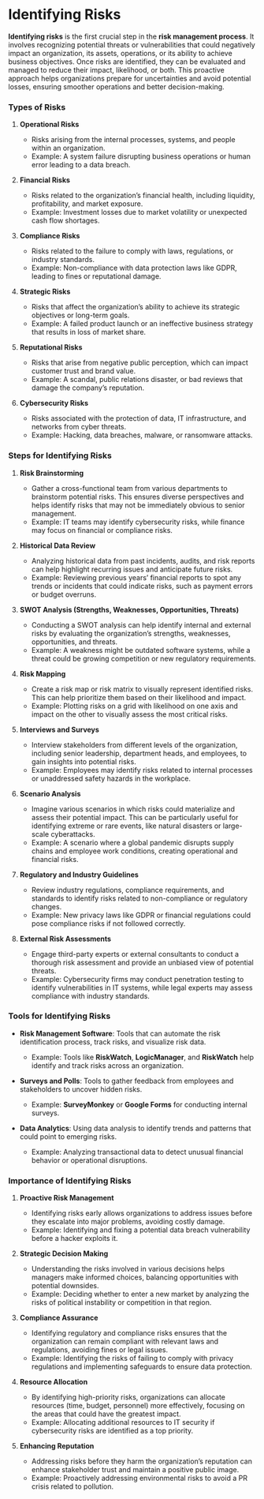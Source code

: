 # Identifying Risks

**Identifying risks** is the first crucial step in the **risk management process**. It involves recognizing potential threats or vulnerabilities that could negatively impact an organization, its assets, operations, or its ability to achieve business objectives. Once risks are identified, they can be evaluated and managed to reduce their impact, likelihood, or both. This proactive approach helps organizations prepare for uncertainties and avoid potential losses, ensuring smoother operations and better decision-making.

### Types of Risks

1. **Operational Risks**
   - Risks arising from the internal processes, systems, and people within an organization.
   - Example: A system failure disrupting business operations or human error leading to a data breach.

2. **Financial Risks**
   - Risks related to the organization’s financial health, including liquidity, profitability, and market exposure.
   - Example: Investment losses due to market volatility or unexpected cash flow shortages.

3. **Compliance Risks**
   - Risks related to the failure to comply with laws, regulations, or industry standards.
   - Example: Non-compliance with data protection laws like GDPR, leading to fines or reputational damage.

4. **Strategic Risks**
   - Risks that affect the organization’s ability to achieve its strategic objectives or long-term goals.
   - Example: A failed product launch or an ineffective business strategy that results in loss of market share.

5. **Reputational Risks**
   - Risks that arise from negative public perception, which can impact customer trust and brand value.
   - Example: A scandal, public relations disaster, or bad reviews that damage the company’s reputation.

6. **Cybersecurity Risks**
   - Risks associated with the protection of data, IT infrastructure, and networks from cyber threats.
   - Example: Hacking, data breaches, malware, or ransomware attacks.

### Steps for Identifying Risks

1. **Risk Brainstorming**
   - Gather a cross-functional team from various departments to brainstorm potential risks. This ensures diverse perspectives and helps identify risks that may not be immediately obvious to senior management.
   - Example: IT teams may identify cybersecurity risks, while finance may focus on financial or compliance risks.

2. **Historical Data Review**
   - Analyzing historical data from past incidents, audits, and risk reports can help highlight recurring issues and anticipate future risks.
   - Example: Reviewing previous years’ financial reports to spot any trends or incidents that could indicate risks, such as payment errors or budget overruns.

3. **SWOT Analysis (Strengths, Weaknesses, Opportunities, Threats)**
   - Conducting a SWOT analysis can help identify internal and external risks by evaluating the organization’s strengths, weaknesses, opportunities, and threats.
   - Example: A weakness might be outdated software systems, while a threat could be growing competition or new regulatory requirements.

4. **Risk Mapping**
   - Create a risk map or risk matrix to visually represent identified risks. This can help prioritize them based on their likelihood and impact.
   - Example: Plotting risks on a grid with likelihood on one axis and impact on the other to visually assess the most critical risks.

5. **Interviews and Surveys**
   - Interview stakeholders from different levels of the organization, including senior leadership, department heads, and employees, to gain insights into potential risks.
   - Example: Employees may identify risks related to internal processes or unaddressed safety hazards in the workplace.

6. **Scenario Analysis**
   - Imagine various scenarios in which risks could materialize and assess their potential impact. This can be particularly useful for identifying extreme or rare events, like natural disasters or large-scale cyberattacks.
   - Example: A scenario where a global pandemic disrupts supply chains and employee work conditions, creating operational and financial risks.

7. **Regulatory and Industry Guidelines**
   - Review industry regulations, compliance requirements, and standards to identify risks related to non-compliance or regulatory changes.
   - Example: New privacy laws like GDPR or financial regulations could pose compliance risks if not followed correctly.

8. **External Risk Assessments**
   - Engage third-party experts or external consultants to conduct a thorough risk assessment and provide an unbiased view of potential threats.
   - Example: Cybersecurity firms may conduct penetration testing to identify vulnerabilities in IT systems, while legal experts may assess compliance with industry standards.

### Tools for Identifying Risks

- **Risk Management Software**: Tools that can automate the risk identification process, track risks, and visualize risk data.
  - Example: Tools like **RiskWatch**, **LogicManager**, and **RiskWatch** help identify and track risks across an organization.
  
- **Surveys and Polls**: Tools to gather feedback from employees and stakeholders to uncover hidden risks.
  - Example: **SurveyMonkey** or **Google Forms** for conducting internal surveys.

- **Data Analytics**: Using data analysis to identify trends and patterns that could point to emerging risks.
  - Example: Analyzing transactional data to detect unusual financial behavior or operational disruptions.

### Importance of Identifying Risks

1. **Proactive Risk Management**
   - Identifying risks early allows organizations to address issues before they escalate into major problems, avoiding costly damage.
   - Example: Identifying and fixing a potential data breach vulnerability before a hacker exploits it.

2. **Strategic Decision Making**
   - Understanding the risks involved in various decisions helps managers make informed choices, balancing opportunities with potential downsides.
   - Example: Deciding whether to enter a new market by analyzing the risks of political instability or competition in that region.

3. **Compliance Assurance**
   - Identifying regulatory and compliance risks ensures that the organization can remain compliant with relevant laws and regulations, avoiding fines or legal issues.
   - Example: Identifying the risks of failing to comply with privacy regulations and implementing safeguards to ensure data protection.

4. **Resource Allocation**
   - By identifying high-priority risks, organizations can allocate resources (time, budget, personnel) more effectively, focusing on the areas that could have the greatest impact.
   - Example: Allocating additional resources to IT security if cybersecurity risks are identified as a top priority.

5. **Enhancing Reputation**
   - Addressing risks before they harm the organization’s reputation can enhance stakeholder trust and maintain a positive public image.
   - Example: Proactively addressing environmental risks to avoid a PR crisis related to pollution.
